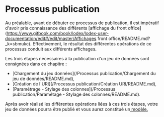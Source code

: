 # Processus publication

Au préalable, avant de débuter ce processus de publication, il est impératif d'avoir pris connaissance des différents [affichage du front office](https://www.gitbook.com/book/lodex/lodex-user-documentation/edit#/edit/master/Affichages front office/README.md?_k=sbmukc). Effectivement, le résultat des différentes opérations de ce processus conduit aux différents affichages.

Les trois étapes nécessaires à la publication d'un jeu de données sont consignées dans ce chapitre :

* [Chargement du jeu données](/Processus publication/Chargement du jeu de données/README.md),
* [Création de l'URI](/Processus publication/Création URI/README.md),
* [Paramétrage - Stylage des colonnes](/Processus publication/Paramétage - Stylage des colonnes/README.md).

Après avoir réalisé les différentes opérations liées à ces trois étapes, votre jeu de données pourra être publié et vous aurez constitué un[ modèle.](https://www.gitbook.com/book/lodex/lodex-user-documentation/edit#/edit/master/Administration/Modèle/README.md?_k=kod9bw)

